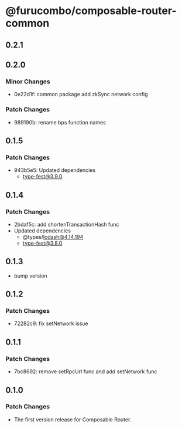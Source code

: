 # @furucombo/composable-router-common

## 0.2.1

## 0.2.0

### Minor Changes

- 0e22d1f: common package add zkSync network config

### Patch Changes

- 989190b: rename bps function names

## 0.1.5

### Patch Changes

- 943b5e5: Updated dependencies
  - type-fest@3.9.0

## 0.1.4

### Patch Changes

- 2bdaf5c: add shortenTransactionHash func
- Updated dependencies
  - @types/lodash@4.14.194
  - type-fest@3.8.0

## 0.1.3

- bump version

## 0.1.2

### Patch Changes

- 72282c9: fix setNetwork issue

## 0.1.1

### Patch Changes

- 7bc8692: remove setRpcUrl func and add setNetwork func

## 0.1.0

### Patch Changes

- The first version release for Composable Router.
